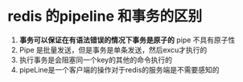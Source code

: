 # redis 的pipeline 和事务的区别

1. **事务可以保证在有语法错误的情况下事务是原子的** pipe 不具有原子性
2.  Pipe 是批量发送，但是事务是单条发送，然后excu才执行的
3. 执行事务是会阻塞同一个key的其他的命令执行的
4. pipeLine是一个客户端的操作对于redis的服务端是不需要感知的